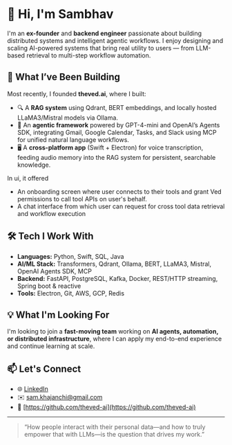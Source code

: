 # 👋 Hi, I'm Sambhav

I'm an **ex-founder** and **backend engineer** passionate about building distributed systems and intelligent agentic workflows. I enjoy designing and scaling AI-powered systems that bring real utility to users — from LLM-based retrieval to multi-step workflow automation.

## 🚀 What I’ve Been Building
Most recently, I founded **theved.ai**, where I built:

- 🔍 A **RAG system** using Qdrant, BERT embeddings, and locally hosted LLaMA3/Mistral models via Ollama.
- 🤖 An **agentic framework** powered by GPT-4-mini and OpenAI’s Agents SDK, integrating Gmail, Google Calendar, Tasks, and Slack using MCP for unified natural language workflows.
- 🖥 A **cross-platform app** (Swift + Electron) for voice transcription, feeding audio memory into the RAG system for persistent, searchable knowledge.

In ui, it offered 
  - An onboarding screen where user connects to their tools and grant Ved permissions to call tool APIs on user's behalf.
  - A chat interface from which user can request for cross tool data retrieval and workflow execution

## 🛠 Tech I Work With
- **Languages:** Python, Swift, SQL, Java
- **AI/ML Stack:** Transformers, Qdrant, Ollama, BERT, LLaMA3, Mistral, OpenAI Agents SDK, MCP
- **Backend:** FastAPI, PostgreSQL, Kafka, Docker, REST/HTTP streaming, Spring boot & reactive
- **Tools:** Electron, Git, AWS, GCP, Redis

## 💡 What I'm Looking For
I'm looking to join a **fast-moving team** working on **AI agents, automation, or distributed infrastructure**, where I can apply my end-to-end experience and continue learning at scale.

## 📫 Let's Connect
- 🌐 [LinkedIn](https://www.linkedin.com/in/sambhav-khajanchi-191a84179/)
- ✉️ sam.khajanchi@gmail.com  
- 🧠 [https://github.com/theved-ai](https://github.com/theved-ai)

---

> “How people interact with their personal data—and how to truly empower that with LLMs—is the question that drives my work.”

